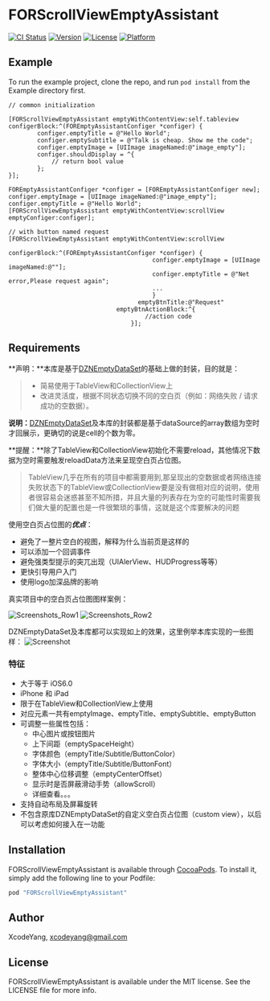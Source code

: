 # FORScrollViewEmptyAssistant

[![CI Status](http://img.shields.io/travis/ZhipingYang/FORScrollViewEmptyAssistant.svg?style=flat)](https://travis-ci.org/ZhipingYang/FORScrollViewEmptyAssistant)
[![Version](https://img.shields.io/cocoapods/v/FORScrollViewEmptyAssistant.svg?style=flat)](http://cocoapods.org/pods/FORScrollViewEmptyAssistant)
[![License](https://img.shields.io/cocoapods/l/FORScrollViewEmptyAssistant.svg?style=flat)](http://cocoapods.org/pods/FORScrollViewEmptyAssistant)
[![Platform](https://img.shields.io/cocoapods/p/FORScrollViewEmptyAssistant.svg?style=flat)](http://cocoapods.org/pods/FORScrollViewEmptyAssistant)

## Example

To run the example project, clone the repo, and run `pod install` from the Example directory first.

```objc
// common initialization

[FORScrollViewEmptyAssistant emptyWithContentView:self.tableview configerBlock:^(FOREmptyAssistantConfiger *configer) {
        configer.emptyTitle = @"Hello World";
        configer.emptySubtitle = @"Talk is cheap. Show me the code";
        configer.emptyImage = [UIImage imageNamed:@"image_empty"];
        configer.shouldDisplay = ^{
            // return bool value 
        };
}];

FOREmptyAssistantConfiger *configer = [FOREmptyAssistantConfiger new];
configer.emptyImage = [UIImage imageNamed:@"image_empty"];
configer.emptyTitle = @"Hello World";
[FORScrollViewEmptyAssistant emptyWithContentView:scrollView emptyConfiger:configer];
```

```objc
// with button named request
[FORScrollViewEmptyAssistant emptyWithContentView:scrollView
                                    configerBlock:^(FOREmptyAssistantConfiger *configer) {
                                        configer.emptyImage = [UIImage imageNamed:@""];
                                        configer.emptyTitle = @"Net error,Please request again";
                                        ...
                                        }
                                    emptyBtnTitle:@"Request"
                              emptyBtnActionBlock:^{
                                      //action code
                                  }];
```

## Requirements
**声明：**本库是基于[DZNEmptyDataSet](https://github.com/dzenbot/DZNEmptyDataSet)的基础上做的封装，目的就是：
>- 简易使用于TableView和CollectionView上
>- 改进灵活度，根据不同状态切换不同的空白页（例如：网络失败 / 请求成功的空数据）。

**说明：**[DZNEmptyDataSet](https://github.com/dzenbot/DZNEmptyDataSet)及本库的封装都是基于dataSource的array数组为空时才回展示，更确切的说是cell的个数为零。

**提醒：**除了TableView和CollectionView初始化不需要reload，其他情况下数据为空时需要触发reloadData方法来呈现空白页占位图。

> TableView几乎在所有的项目中都需要用到,那呈现出的空数据或者网络连接失败状态下的TableView或CollectionView要是没有做相对应的说明，使用者很容易会迷惑甚至不知所措，并且大量的列表存在为空的可能性时需要我们做大量的配置也是一件很繁琐的事情，这就是这个库要解决的问题

使用空白页占位图的***优点***：

- 避免了一整片空白的视图，解释为什么当前页是这样的
- 可以添加一个回调事件
- 避免强类型提示的突兀出现（UIAlerView、HUDProgress等等）
- 更快引导用户入门
- 使用logo加深品牌的影响

真实项目中的空白页占位图图样案例：

![Screenshots_Row1](https://raw.githubusercontent.com/dzenbot/UITableView-DataSet/master/Examples/Applications/Screenshots/Screenshots_row1.png)
![Screenshots_Row2](https://raw.githubusercontent.com/dzenbot/UITableView-DataSet/master/Examples/Applications/Screenshots/Screenshots_row2.png)

DZNEmptyDataSet及本库都可以实现如上的效果，这里例举本库实现的一些图样：
![Screenshot](https://github.com/ZhipingYang/FORScrollViewEmptyAssistant/raw/master/EmptyView.png)  

### 特征
- 大于等于 iOS6.0
- iPhone 和 iPad
- 限于在TableView和CollectionView上使用
- 对应元素一共有emptyImage、emptyTitle、emptySubtitle、emptyButton
- 可调整一些属性包括：
	- 中心图片或按钮图片
	- 上下间距（emptySpaceHeight）
	- 字体颜色（emptyTitle/Subtitle/ButtonColor）
	- 字体大小（emptyTitle/Subtitle/ButtonFont）
	- 整体中心位移调整（emptyCenterOffset）
	- 显示时是否屏蔽滑动手势（allowScroll）
	- 详细查看。。。
- 支持自动布局及屏幕旋转
- 不包含原库DZNEmptyDataSet的自定义空白页占位图（custom view），以后可以考虑如何接入在一功能

## Installation

FORScrollViewEmptyAssistant is available through [CocoaPods](http://cocoapods.org). To install
it, simply add the following line to your Podfile:

```ruby
pod "FORScrollViewEmptyAssistant"
```

## Author

XcodeYang, xcodeyang@gmail.com

## License

FORScrollViewEmptyAssistant is available under the MIT license. See the LICENSE file for more info.
